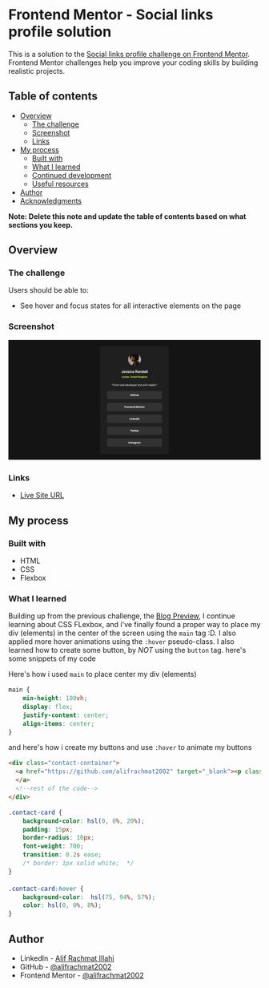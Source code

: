 # Frontend Mentor - Social links profile solution

This is a solution to the [Social links profile challenge on Frontend Mentor](https://www.frontendmentor.io/challenges/social-links-profile-UG32l9m6dQ). Frontend Mentor challenges help you improve your coding skills by building realistic projects. 

## Table of contents

- [Overview](#overview)
  - [The challenge](#the-challenge)
  - [Screenshot](#screenshot)
  - [Links](#links)
- [My process](#my-process)
  - [Built with](#built-with)
  - [What I learned](#what-i-learned)
  - [Continued development](#continued-development)
  - [Useful resources](#useful-resources)
- [Author](#author)
- [Acknowledgments](#acknowledgments)

**Note: Delete this note and update the table of contents based on what sections you keep.**

## Overview

### The challenge

Users should be able to:

- See hover and focus states for all interactive elements on the page

### Screenshot

![](./screenshot.png)

### Links

- [Live Site URL](https://your-live-site-url.com](https://social-profile-eta.vercel.app/))

## My process

### Built with


- HTML
- CSS 
- Flexbox

### What I learned

Building up from the previous challenge, the [Blog Preview](), I continue learning about CSS FLexbox, and i've finally found a proper way to place my div (elements) in the center of the screen using the `main` tag :D. I also applied more hover animations using the `:hover` pseudo-class. I also learned how to create some button, by *NOT* using the `button` tag. here's some snippets of my code 

Here's how i used `main` to place center my div (elements)
```css
main {
    min-height: 100vh;
    display: flex;
    justify-content: center;
    align-items: center;
}
```

and here's how i create my buttons and use `:hover` to animate my buttons
```html
<div class="contact-container">
  <a href="https://github.com/alifrachmat2002" target="_blank"><p class="contact-card">GitHub</p>
  </a>
  <!--rest of the code-->
</div>
```
```css
.contact-card {
    background-color: hsl(0, 0%, 20%);
    padding: 15px;
    border-radius: 10px;
    font-weight: 700;
    transition: 0.2s ease;
    /* border: 1px solid white;  */
}

.contact-card:hover {
    background-color:  hsl(75, 94%, 57%);
    color: hsl(0, 0%, 8%);
}
```


## Author

- LinkedIn - [Alif Rachmat Illahi](https://www.linkedin.com/in/alifrachmat/)
- GitHub - [@alifrachmat2002](https://github.com/alifrachmat2002)
- Frontend Mentor - [@alifrachmat2002](https://www.frontendmentor.io/profile/alifrachmat2002)

